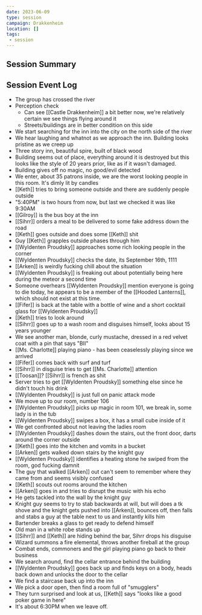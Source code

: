 ```yaml
---
date: 2023-06-09
type: session
campaign: Drakkenheim
location: []
tags:
 - session
---
```


## Session Summary

## Session Event Log

- The group has crossed the river
- Perception check
	- Can see [[Castle Drakkenheim]] a bit better now, we're relatively certain we see things flying around it
	- Streets/buildings are in better condition on this side
- We start searching for the inn into the city on the north side of the river
- We hear laughing and whatnot as we approach the inn. Building looks pristine as we creep up
- Three story inn, beautiful spire, built of black wood
- Building seems out of place, everything around it is destroyed but this looks like the style of 20 years prior, like as if it wasn't damaged.
- Building gives off no magic, no good/evil detected
- We enter, about 35 patrons inside, we are the worst looking people in this room. It's dimly lit by candles
- [[Keth]] tries to bring someone outside and there are suddenly people outside
- "5:40PM" is two hours from now, but last we checked it was like 9:30AM
- [[Gilroy]] is the bus boy at the inn
- [[Sihrr]] orders a meal to be delivered to some fake address down the road
- [[Keth]] goes outside and does some [[Keth]] shit
- Guy [[Keth]] grapples outside phases through him
- [[Wyldenten Proudsky]] approaches some rich looking people in the corner
- [[Wyldenten Proudsky]] checks the date, its September 16th, 1111
- [[Arken]] is weirdly fucking chill about the situation
- [[Wyldenten Proudsky]] is freaking out about potentially being here during the meteor a second time
- Someone overhears [[Wyldenten Proudsky]] mention everyone is going to die today, he appears to be a member of the [[Hooded Lanterns]], which should not exist at this time.
- [[Fifer]] is back at the table with a bottle of wine and a short cocktail glass for [[Wyldenten Proudsky]]
- [[Keth]] tries to look around
- [[Sihrr]] goes up to a wash room and disguises himself, looks about 15 years younger
- We see another man, blonde, curly mustache, dressed in a red velvet coat with a pin that says "BII"
- [[Ms. Charlotte]] playing piano - has been ceaselessly playing since we arrived
- [[Fifer]] comes back with surf and turf
- [[Sihrr]] in disguise tries to get [[Ms. Charlotte]] attention
- [[Toosan]]? [[Sihrr]] is french as shit
- Server tries to get [[Wyldenten Proudsky]] something else since he didn't touch his drink
- [[Wyldenten Proudsky]] is just full on panic attack mode
- We move up to our room, number 106
- [[Wyldenten Proudsky]] picks up magic in room 101, we break in, some lady is in the tub
- [[Wyldenten Proudsky]] swipes a box, it has a small cube inside of it
- We get confronted about not leaving the ladies room
- [[Wyldenten Proudsky]] dashes down the stairs, out the front door, darts around the corner outside
- [[Keth]] goes into the kitchen and vomits in a bucket
- [[Arken]] gets walked down stairs by the knight guy
- [[Wyldenten Proudsky]] identifies a heating stone he swiped from the room, god fucking damnit
- The guy that walked [[Arken]] out can't seem to remember where they came from and seems visibly confused
- [[Keth]] scouts out rooms around the kitchen
- [[Arken]] goes in and tries to disrupt the music with his echo
- He gets tackled into the wall by the knight guy
- Knight guy seems to try to stab backwards at will, but will does a tk shove and the knight gets pushed into [[Arken]], bounces off, then falls and stabs a guy at the table next to us and instantly kills him
- Bartender breaks a glass to get ready to defend himself
- Old man in a white robe stands up
- [[Sihrr]] and [[Keth]] are hiding behind the bar, Sihrr drops his disguise
- Wizard summons a fire elemental, throws another fireball at the group
- Combat ends, commoners and the girl playing piano go back to their business
- We search around, find the cellar entrance behind the building
- [[Wyldenten Proudsky]] goes back up and finds keys on a body, heads back down and unlocks the door to the cellar
- We find a staircase back up into the inn
- We pick a door open, then find a room full of "smugglers"
- They turn surprised and look at us, [[Keth]] says "looks like a good poker game in here"
- It's about 6:30PM when we leave off.
